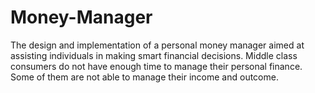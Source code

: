 # Money-Manager
The design and implementation of a personal money manager aimed at assisting individuals in making smart financial decisions. Middle class consumers do not have enough time to manage their personal finance. Some of them are not able to manage their income and outcome. 
